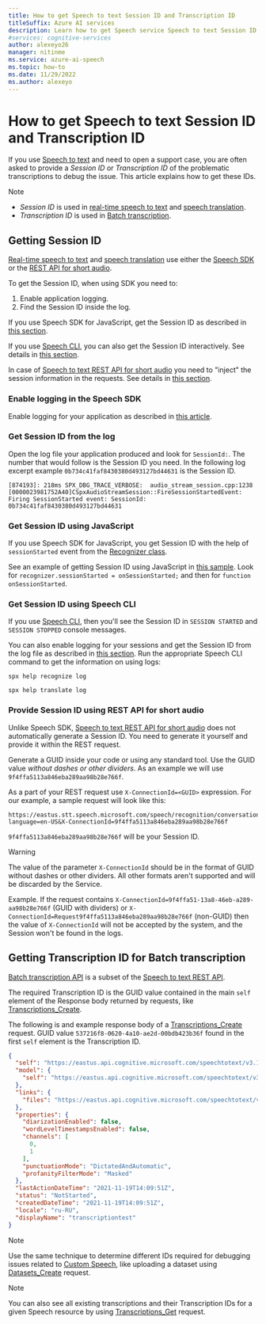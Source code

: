 ```yaml
---
title: How to get Speech to text Session ID and Transcription ID
titleSuffix: Azure AI services
description: Learn how to get Speech service Speech to text Session ID and Transcription ID
#services: cognitive-services
author: alexeyo26
manager: nitinme
ms.service: azure-ai-speech
ms.topic: how-to
ms.date: 11/29/2022
ms.author: alexeyo 
---
```


# How to get Speech to text Session ID and Transcription ID

If you use [Speech to text](speech-to-text.md) and need to open a support case, you are often asked to provide a *Session ID* or *Transcription ID* of the problematic transcriptions to debug the issue. This article explains how to get these IDs. 

> [!NOTE]
> * *Session ID* is used in [real-time speech to text](get-started-speech-to-text.md) and [speech translation](speech-translation.md).
> * *Transcription ID* is used in [Batch transcription](batch-transcription.md).

## Getting Session ID

[Real-time speech to text](get-started-speech-to-text.md) and [speech translation](speech-translation.md) use either the [Speech SDK](speech-sdk.md) or the [REST API for short audio](rest-speech-to-text-short.md).

To get the Session ID, when using SDK you need to:

1. Enable application logging.
1. Find the Session ID inside the log.

If you use Speech SDK for JavaScript, get the Session ID as described in [this section](#get-session-id-using-javascript).

If you use [Speech CLI](spx-overview.md), you can also get the Session ID interactively. See details in [this section](#get-session-id-using-speech-cli).

In case of [Speech to text REST API for short audio](rest-speech-to-text-short.md) you need to "inject" the session information in the requests. See details in [this section](#provide-session-id-using-rest-api-for-short-audio).

### Enable logging in the Speech SDK

Enable logging for your application as described in [this article](how-to-use-logging.md).

### Get Session ID from the log

Open the log file your application produced and look for `SessionId:`. The number that would follow is the Session ID you need. In the following log excerpt example `0b734c41faf8430380d493127bd44631` is the Session ID.

```
[874193]: 218ms SPX_DBG_TRACE_VERBOSE:  audio_stream_session.cpp:1238 [0000023981752A40]CSpxAudioStreamSession::FireSessionStartedEvent: Firing SessionStarted event: SessionId: 0b734c41faf8430380d493127bd44631
```
### Get Session ID using JavaScript

If you use Speech SDK for JavaScript, you get Session ID with the help of `sessionStarted` event from the [Recognizer class](/javascript/api/microsoft-cognitiveservices-speech-sdk/recognizer).

See an example of getting Session ID using JavaScript in [this sample](https://github.com/Azure-Samples/cognitive-services-speech-sdk/blob/master/samples/js/browser/index.html). Look for `recognizer.sessionStarted = onSessionStarted;` and then for `function onSessionStarted`.

### Get Session ID using Speech CLI

If you use [Speech CLI](spx-overview.md), then you'll see the Session ID in `SESSION STARTED` and `SESSION STOPPED` console messages.

You can also enable logging for your sessions and get the Session ID from the log file as described in [this section](#get-session-id-from-the-log). Run the appropriate Speech CLI command to get the information on using logs:

```console
spx help recognize log
```
```console
spx help translate log
```


### Provide Session ID using REST API for short audio

Unlike Speech SDK, [Speech to text REST API for short audio](rest-speech-to-text-short.md) does not automatically generate a Session ID. You need to generate it yourself and provide it within the REST request.

Generate a GUID inside your code or using any standard tool. Use the GUID value *without dashes or other dividers*. As an example we will use `9f4ffa5113a846eba289aa98b28e766f`.

As a part of your REST request use `X-ConnectionId=<GUID>` expression. For our example, a sample request will look like this:
```http
https://eastus.stt.speech.microsoft.com/speech/recognition/conversation/cognitiveservices/v1?language=en-US&X-ConnectionId=9f4ffa5113a846eba289aa98b28e766f
```
`9f4ffa5113a846eba289aa98b28e766f` will be your Session ID.

> [!WARNING]
> The value of the parameter `X-ConnectionId` should be in the format of GUID without dashes or other dividers. All other formats aren't supported and will be discarded by the Service. 
>
> Example. If the request contains  `X-ConnectionId=9f4ffa51-13a8-46eb-a289-aa98b28e766f` (GUID with dividers) or `X-ConnectionId=Request9f4ffa5113a846eba289aa98b28e766f` (non-GUID) then the value of `X-ConnectionId` will not be accepted by the system, and the Session won't be found in the logs.

## Getting Transcription ID for Batch transcription

[Batch transcription API](batch-transcription.md) is a subset of the [Speech to text REST API](rest-speech-to-text.md). 

The required Transcription ID is the GUID value contained in the main `self` element of the Response body returned by requests, like [Transcriptions_Create](https://eastus.dev.cognitive.microsoft.com/docs/services/speech-to-text-api-v3-1/operations/Transcriptions_Create).

The following is and example response body of a [Transcriptions_Create](https://eastus.dev.cognitive.microsoft.com/docs/services/speech-to-text-api-v3-1/operations/Transcriptions_Create) request. GUID value `537216f8-0620-4a10-ae2d-00bdb423b36f` found in the first `self` element is the Transcription ID.

```json
{
  "self": "https://eastus.api.cognitive.microsoft.com/speechtotext/v3.1/transcriptions/537216f8-0620-4a10-ae2d-00bdb423b36f",
  "model": {
    "self": "https://eastus.api.cognitive.microsoft.com/speechtotext/v3.1/models/base/824bd685-2d45-424d-bb65-c3fe99e32927"
  },
  "links": {
    "files": "https://eastus.api.cognitive.microsoft.com/speechtotext/v3.1/transcriptions/537216f8-0620-4a10-ae2d-00bdb423b36f/files"
  },
  "properties": {
    "diarizationEnabled": false,
    "wordLevelTimestampsEnabled": false,
    "channels": [
      0,
      1
    ],
    "punctuationMode": "DictatedAndAutomatic",
    "profanityFilterMode": "Masked"
  },
  "lastActionDateTime": "2021-11-19T14:09:51Z",
  "status": "NotStarted",
  "createdDateTime": "2021-11-19T14:09:51Z",
  "locale": "ru-RU",
  "displayName": "transcriptiontest"
}
```
> [!NOTE]
> Use the same technique to determine different IDs required for debugging issues related to [Custom Speech](custom-speech-overview.md), like uploading a dataset using [Datasets_Create](https://eastus.dev.cognitive.microsoft.com/docs/services/speech-to-text-api-v3-1/operations/Datasets_Create) request.

> [!NOTE]
> You can also see all existing transcriptions and their Transcription IDs for a given Speech resource by using [Transcriptions_Get](https://eastus.dev.cognitive.microsoft.com/docs/services/speech-to-text-api-v3-1/operations/Transcriptions_Get) request.
